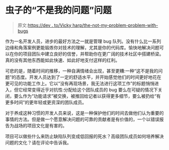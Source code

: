 # 虫子的“不是我的问题”问题

> 原文:[https://dev . to/Vicky harp/the-not-my-problem-problem-with-bugs](https://dev.to/vickyharp/the-not-my-problem-problem-with-bugs)

作为一名开发人员，进步的最好方法之一就是管理 bug 队列。没有什么比一系列边缘和角落案例更能锻炼你对技术的理解，尤其是你的代码库。愉快地解决问题可以在你的项目团队中建立良好的信誉，并帮助你在更广阔的技术社区中搭建桥梁。真的没有其他东西能如此快速、如此好地支付这样的红利。

可悲的是，随着时间的推移，一种自满情绪会出现，甚至更糟:一种“这不是我的问题”的态度。开发人员达到了一定的舒适水平，并开始感觉他们的时间更好地花在更可见的功能工作上。它以“没有再现场景，我无法进行这项工作”的标题悄悄进入，但它经常变得近乎对抗性:分配给这个团队成员的 bug 要么在可疑的情况下关闭，要么作为“功能请求”被交换，被推回给记者以获得更多细节，要么被扔给“有更多时间”的更年轻或更资深的团队成员。

对于养成这种习惯的开发人员来说，这是一种保护他们的时间去做他们认为重要的事情的方法。但是做一个愿意解决问题的可靠的贡献者是有价值的，一个以错误报告为战场的项目文化是有害的。

项目可以做些什么来防止缺陷队列变成低回报的死水？高级团队成员如何培养解决问题的文化？请在评论中告诉我。